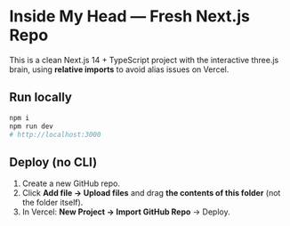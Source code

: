 # Inside My Head — Fresh Next.js Repo

This is a clean Next.js 14 + TypeScript project with the interactive three.js brain,
using **relative imports** to avoid alias issues on Vercel.

## Run locally
```bash
npm i
npm run dev
# http://localhost:3000
```

## Deploy (no CLI)
1) Create a new GitHub repo.
2) Click **Add file → Upload files** and drag **the contents of this folder** (not the folder itself).
3) In Vercel: **New Project → Import GitHub Repo** → Deploy.
